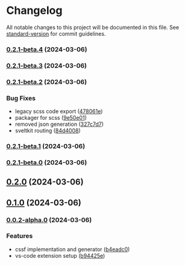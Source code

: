 # Changelog

All notable changes to this project will be documented in this file. See [standard-version](https://github.com/conventional-changelog/standard-version) for commit guidelines.

### [0.2.1-beta.4](https://github.com/medyll/cssfabric/compare/v0.2.1-beta.3...v0.2.1-beta.4) (2024-03-06)

### [0.2.1-beta.3](https://github.com/medyll/cssfabric/compare/v0.2.1-beta.2...v0.2.1-beta.3) (2024-03-06)

### [0.2.1-beta.2](https://github.com/medyll/cssfabric/compare/v0.2.1-beta.1...v0.2.1-beta.2) (2024-03-06)


### Bug Fixes

* legacy scss code export ([478061e](https://github.com/medyll/cssfabric/commit/478061e08ca14d9be2f6e204fa444ba572250477))
* packager for scss ([9e50e01](https://github.com/medyll/cssfabric/commit/9e50e01f2b6c2443b50e4143917a85e8ca1e33c5))
* removed json generation ([327c7d7](https://github.com/medyll/cssfabric/commit/327c7d7f1220ee03333aff9774bf848945afb08c))
* sveltkit routing ([84d4008](https://github.com/medyll/cssfabric/commit/84d4008eaccd8606b51afb87a380e78324ee428a))

### [0.2.1-beta.1](https://github.com/medyll/cssfabric/compare/v0.2.1-beta.0...v0.2.1-beta.1) (2024-03-06)

### [0.2.1-beta.0](https://github.com/medyll/cssfabric/compare/v0.2.0...v0.2.1-beta.0) (2024-03-06)

## [0.2.0](https://github.com/medyll/cssfabric/compare/v0.1.0...v0.2.0) (2024-03-06)

## [0.1.0](https://github.com/medyll/cssfabric/compare/v0.0.2-alpha.0...v0.1.0) (2024-03-06)

### [0.0.2-alpha.0](https://github.com/medyll/cssfabric/compare/v0.4.2...v0.0.2-alpha.0) (2024-03-06)


### Features

* cssf implementation and generator ([b4eadc0](https://github.com/medyll/cssfabric/commit/b4eadc05a9f0f77eefc3b806ec9395f513dd4178))
* vs-code extension setup ([b94425e](https://github.com/medyll/cssfabric/commit/b94425e91434093353ecc586e0db0ada279ade4f))
